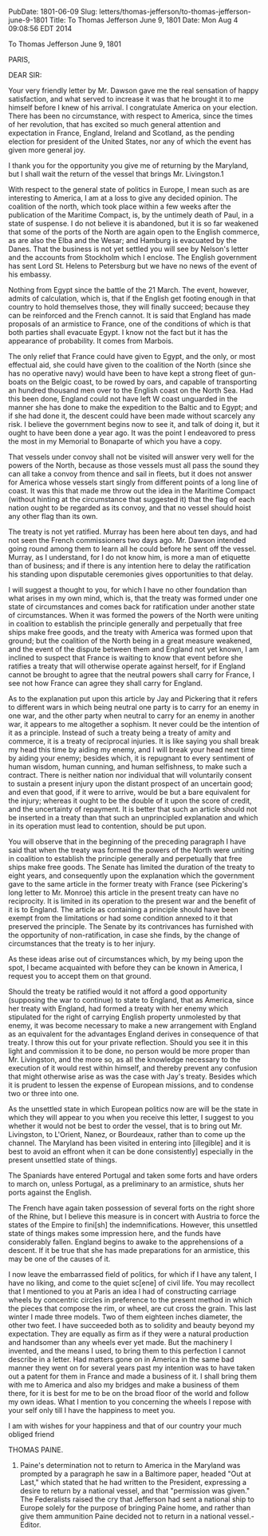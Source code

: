 PubDate: 1801-06-09
Slug: letters/thomas-jefferson/to-thomas-jefferson-june-9-1801
Title: To Thomas Jefferson June 9, 1801
Date: Mon Aug  4 09:08:56 EDT 2014

   To Thomas Jefferson June 9, 1801

   PARIS,

   DEAR SIR:

   Your very friendly letter by Mr. Dawson gave me the real sensation of
   happy satisfaction, and what served to increase it was that he brought it
   to me himself before I knew of his arrival. I congratulate America on your
   election. There has been no circumstance, with respect to America, since
   the times of her revolution, that has excited so much general attention
   and expectation in France, England, Ireland and Scotland, as the pending
   election for president of the United States, nor any of which the event
   has given more general joy.

   I thank you for the opportunity you give me of returning by the Maryland,
   but I shall wait the return of the vessel that brings Mr. Livingston.1

   With respect to the general state of politics in Europe, I mean such as
   are interesting to America, I am at a loss to give any decided opinion.
   The coalition of the north, which took place within a few weeks after the
   publication of the Maritime Compact, is, by the untimely death of Paul, in
   a state of suspense. I do not believe it is abandoned, but it is so far
   weakened that some of the ports of the North are again open to the English
   commerce, as are also the Elba and the Wesar; and Hamburg is evacuated by
   the Danes. That the business is not yet settled you will see by Nelson's
   letter and the accounts from Stockholm which I enclose. The English
   government has sent Lord St. Helens to Petersburg but we have no news of
   the event of his embassy.

   Nothing from Egypt since the battle of the 21 March. The event, however,
   admits of calculation, which is, that if the English get footing enough in
   that country to hold themselves those, they will finally succeed; because
   they can be reinforced and the French cannot. It is said that England has
   made proposals of an armistice to France, one of the conditions of which
   is that both parties shall evacuate Egypt. I know not the fact but it has
   the appearance of probability. It comes from Marbois.

   The only relief that France could have given to Egypt, and the only, or
   most effectual aid, she could have given to the coalition of the North
   (since she has no operative navy) would have been to have kept a strong
   fleet of gun-boats on the Belgic coast, to be rowed by oars, and capable
   of transporting an hundred thousand men over to the English coast on the
   North Sea. Had this been done, England could not have left W coast
   unguarded in the manner she has done to make the expedition to the Baltic
   and to Egypt; and if she had done it, the descent could have been made
   without scarcely any risk. I believe the government begins now to see it,
   and talk of doing it, but it ought to have been done a year ago. It was
   the point I endeavored to press the most in my Memorial to Bonaparte of
   which you have a copy.

   That vessels under convoy shall not be visited will answer very well for
   the powers of the North, because as those vessels must all pass the sound
   they can all take a convoy from thence and sail in fleets, but it does not
   answer for America whose vessels start singly from different points of a
   long line of coast. It was this that made me throw out the idea in the
   Maritime Compact (without hinting at the circumstance that suggested it)
   that the flag of each nation ought to be regarded as its convoy, and that
   no vessel should hoist any other flag than its own.

   The treaty is not yet ratified. Murray has been here about ten days, and
   had not seen the French commissioners two days ago. Mr. Dawson intended
   going round among them to learn all he could before he sent off the
   vessel. Murray, as I understand, for I do not know him, is more a man of
   etiquette than of business; and if there is any intention here to delay
   the ratification his standing upon disputable ceremonies gives
   opportunities to that delay.

   I will suggest a thought to you, for which I have no other foundation than
   what arises in my own mind, which is, that the treaty was formed under one
   state of circumstances and comes back for ratification under another state
   of circumstances. When it was formed the powers of the North were uniting
   in coalition to establish the principle generally and perpetually that
   free ships make free goods, and the treaty with America was formed upon
   that ground; but the coalition of the North being in a great measure
   weakened, and the event of the dispute between them and England not yet
   known, I am inclined to suspect that France is waiting to know that event
   before she ratifies a treaty that will otherwise operate against herself,
   for if England cannot be brought to agree that the neutral powers shall
   carry for France, I see not how France can agree they shall carry for
   England.

   As to the explanation put upon this article by Jay and Pickering that it
   refers to different wars in which being neutral one party is to carry for
   an enemy in one war, and the other party when neutral to carry for an
   enemy in another war, it appears to me altogether a sophism. It never
   could be the intention of it as a principle. Instead of such a treaty
   being a treaty of amity and commerce, it is a treaty of reciprocal
   injuries. It is like saying you shall break my head this time by aiding my
   enemy, and I will break your head next time by aiding your enemy; besides
   which, it is repugnant to every sentiment of human wisdom, human cunning,
   and human selfishness, to make such a contract. There is neither nation
   nor individual that will voluntarily consent to sustain a present injury
   upon the distant prospect of an uncertain good; and even that good, if it
   were to arrive, would be but a bare equivalent for the injury; whereas it
   ought to be the double of it upon the score of credit, and the uncertainty
   of repayment. It is better that such an article should not be inserted in
   a treaty than that such an unprincipled explanation and which in its
   operation must lead to contention, should be put upon.

   You will observe that in the beginning of the preceding paragraph I have
   said that when the treaty was formed the powers of the North were uniting
   in coalition to establish the principle generally and perpetually that
   free ships make free goods. The Senate has limited the duration of the
   treaty to eight years, and consequently upon the explanation which the
   government gave to the same article in the former treaty with France (see
   Pickering's long letter to Mr. Monroe) this article in the present treaty
   can have no reciprocity. It is limited in its operation to the present war
   and the benefit of it is to England. The article as containing a principle
   should have been exempt from the limitations or had some condition annexed
   to it that preserved the principle. The Senate by its contrivances has
   furnished with the opportunity of non-ratification, in case she finds, by
   the change of circumstances that the treaty is to her injury.

   As these ideas arise out of circumstances which, by my being upon the
   spot, I became acquainted with before they can be known in America, I
   request you to accept them on that ground.

   Should the treaty be ratified would it not afford a good opportunity
   (supposing the war to continue) to state to England, that as America,
   since her treaty with England, had formed a treaty with her enemy which
   stipulated for the right of carrying English property unmolested by that
   enemy, it was become necessary to make a new arrangement with England as
   an equivalent for the advantages England derives in consequence of that
   treaty. I throw this out for your private reflection. Should you see it in
   this light and commission it to be done, no person would be more proper
   than Mr. Livingston, and the more so, as all the knowledge necessary to
   the execution of it would rest within himself, and thereby prevent any
   confusion that might otherwise arise as was the case with Jay's treaty.
   Besides which it is prudent to lessen the expense of European missions,
   and to condense two or three into one.

   As the unsettled state in which European politics now are will be the
   state in which they will appear to you when you receive this letter, I
   suggest to you whether it would not be best to order the vessel, that is
   to bring out Mr. Livingston, to L'Orient, Nanez, or Bourdeaux, rather than
   to come up the channel. The Maryland has been visited in entering into
   [illegible] and it is best to avoid an effront when it can be done
   consistently] especially in the present unsettled state of things.

   The Spaniards have entered Portugal and taken some forts and have orders
   to march on, unless Portugal, as a preliminary to an armistice, shuts her
   ports against the English.

   The French have again taken possession of several forts on the right shore
   of the Rhine, but I believe this measure is in concert with Austria to
   force the states of the Empire to fini[sh] the indemnifications. However,
   this unsettled state of things makes some impression here, and the funds
   have considerably fallen. England begins to awake to the apprehensions of
   a descent. If it be true that she has made preparations for an armistice,
   this may be one of the causes of it.

   I now leave the embarrassed field of politics, for which if I have any
   talent, I have no liking, and come to the quiet sc[ene] of civil life. You
   may recollect that I mentioned to you at Paris an idea I had of
   constructing carriage wheels by concentric circles in preference to the
   present method in which the pieces that compose the rim, or wheel, are cut
   cross the grain. This last winter I made three models. Two of them
   eighteen inches diameter, the other two feet. I have succeeded both as to
   solidity and beauty beyond my expectation. They are equally as firm as if
   they were a natural production and handsomer than any wheels ever yet
   made. But the machinery I invented, and the means I used, to bring them to
   this perfection I cannot describe in a letter. Had matters gone on in
   America in the same bad manner they went on for several years past my
   intention was to have taken out a patent for them in France and made a
   business of it. I shall bring them with me to America and also my bridges
   and make a business of them there, for it is best for me to be on the
   broad floor of the world and follow my own ideas. What I mention to you
   concerning the wheels I repose with your self only till I have the
   happiness to meet you.

   I am with wishes for your happiness and that of our country your much
   obliged friend

   THOMAS PAINE.

   1. Paine's determination not to return to America in the Maryland was
   prompted by a paragraph he saw in a Baltimore paper, headed "Out at Last,"
   which stated that he had written to the President, expressing a desire to
   return by a national vessel, and that "permission was given." The
   Federalists raised the cry that Jefferson had sent a national ship to
   Europe solely for the purpose of bringing Paine home, and rather than give
   them ammunition Paine decided not to return in a national vessel.-Editor.

    
